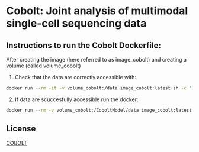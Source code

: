 
# Cobolt: Joint analysis of multimodal single-cell sequencing data 

## Instructions to run the Cobolt Dockerfile:

After creating the image (here referred to as image_cobolt) and creating a volume (called volume_cobolt)

1. Check that the data are correctly accessible with:

```bash
docker run --rm -it -v volume_cobolt:/data image_cobolt:latest sh -c "ls /data"
```

2. If data are scuccesfully accessible run the docker:

```bash
docker run --rm -v volume_cobolt:/CoboltModel/data image_cobolt:latest
```

## License
[COBOLT](https://github.com/epurdom/cobolt)